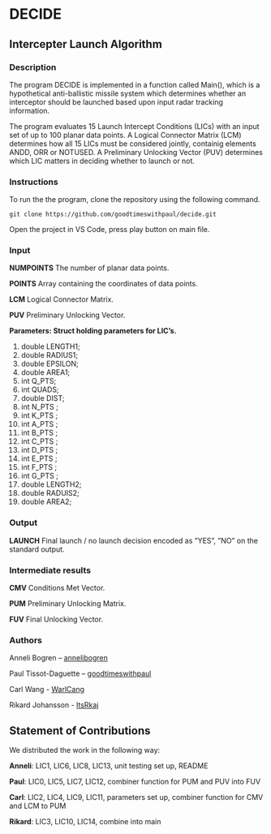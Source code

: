 # DECIDE

## Intercepter Launch Algorithm

### Description
The program DECIDE is implemented in a function called Main(), which is a hypothetical anti-ballistic missile system which determines whether an interceptor should be launched based upon input radar tracking information. 

The program evaluates 15 Launch Intercept Conditions (LICs) with an input set of up to 100 planar data points. A Logical Connector Matrix (LCM) determines how all 15 LICs must be considered jointly, containig elements ANDD, ORR or NOTUSED. A Preliminary Unlocking Vector (PUV) determines which LIC matters in deciding whether to launch or not.

### Instructions
To run the the program, clone the repository using the following command.

`git clone https://github.com/goodtimeswithpaul/decide.git`

Open the project in VS Code, press play button on main file.

### Input
**NUMPOINTS** The number of planar data points.

**POINTS** Array containing the coordinates of data points.

**LCM** Logical Connector Matrix.

**PUV** Preliminary Unlocking Vector.

**Parameters: Struct holding parameters for LIC’s.**

1. double LENGTH1;
2. double RADIUS1;
3. double EPSILON;
4. double AREA1;
5. int Q_PTS;
6. int QUADS;
7. double DIST;
8. int N_PTS ;
9. int K_PTS ;
10. int A_PTS ;
11. int B_PTS ;
12. int C_PTS ;
13. int D_PTS ;
14. int E_PTS ;
15. int F_PTS ;
16. int G_PTS ;
17. double LENGTH2;
18. double RADUIS2;
19. double AREA2;

### Output

**LAUNCH** Final launch / no launch decision encoded as ”YES”, ”NO” on the standard output.

### Intermediate results
**CMV** Conditions Met Vector.

**PUM** Preliminary Unlocking Matrix.

**FUV** Final Unlocking Vector.

### Authors

Anneli Bogren – [annelibogren](https://github.com/annelibogren)

Paul Tissot-Daguette – [goodtimeswithpaul](https://github.com/goodtimeswithpaul)

Carl Wang - [WarlCang](https://github.com/WarlCang)

Rikard Johansson - [ItsRkaj](https://github.com/ItsRkaj)


## Statement of Contributions
We distributed the work in the following way:

**Anneli**: LIC1, LIC6, LIC8, LIC13, unit testing set up, README

**Paul**: LIC0, LIC5, LIC7, LIC12, combiner function for PUM and PUV into FUV

**Carl**: LIC2, LIC4, LIC9, LIC11, parameters set up, combiner function for CMV and LCM to PUM

**Rikard**: LIC3, LIC10, LIC14, combine into main